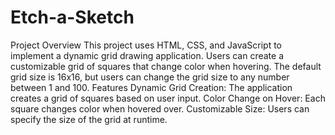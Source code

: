 # Etch-a-Sketch
Project Overview
This project uses HTML, CSS, and JavaScript to implement a dynamic grid drawing application. Users can create a customizable grid of squares that change color when hovering. The default grid size is 16x16, but users can change the grid size to any number between 1 and 100.
Features
Dynamic Grid Creation: The application creates a grid of squares based on user input.
Color Change on Hover: Each square changes color when hovered over.
Customizable Size: Users can specify the size of the grid at runtime.
